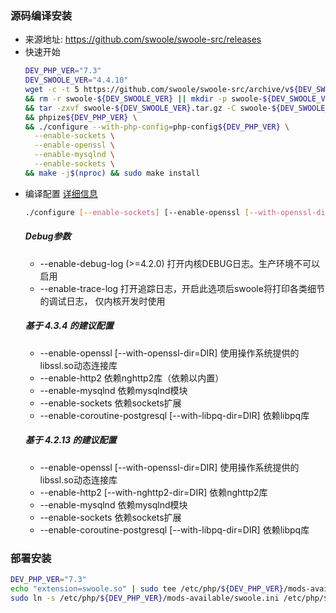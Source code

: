### 源码编译安装  
- 来源地址: https://github.com/swoole/swoole-src/releases
- 快速开始
    ```bash
    DEV_PHP_VER="7.3"
    DEV_SWOOLE_VER="4.4.10"
    wget -c -t 5 https://github.com/swoole/swoole-src/archive/v${DEV_SWOOLE_VER}.tar.gz -O swoole-${DEV_SWOOLE_VER}.tar.gz \
    && rm -r swoole-${DEV_SWOOLE_VER} || mkdir -p swoole-${DEV_SWOOLE_VER} \
    && tar -zxvf swoole-${DEV_SWOOLE_VER}.tar.gz -C swoole-${DEV_SWOOLE_VER} --strip-components=1 && cd swoole-${DEV_SWOOLE_VER} \
    && phpize${DEV_PHP_VER} \
    && ./configure --with-php-config=php-config${DEV_PHP_VER} \
      --enable-sockets \
      --enable-openssl \
      --enable-mysqlnd \
      --enable-sockets \
    && make -j$(nproc) && sudo make install
    ```
- 编译配置 [详细信息](https://wiki.swoole.com/wiki/page/437.html)  
    ```bash
    ./configure [--enable-sockets] [--enable-openssl [--with-openssl-dir=DIR]]
    ```
    ##### Debug参数
    - --enable-debug-log  (>=4.2.0) 打开内核DEBUG日志。生产环境不可以启用
    - --enable-trace-log  打开追踪日志，开启此选项后swoole将打印各类细节的调试日志， 仅内核开发时使用
    ##### 基于 4.3.4 的建议配置  
    - --enable-openssl    [--with-openssl-dir=DIR]   使用操作系统提供的libssl.so动态连接库
    - --enable-http2      依赖nghttp2库（依赖以内置）
    - --enable-mysqlnd    依赖mysqlnd模块
    - --enable-sockets    依赖sockets扩展
    - --enable-coroutine-postgresql   [--with-libpq-dir=DIR]    依赖libpq库
    ##### 基于 4.2.13 的建议配置
    - --enable-openssl    [--with-openssl-dir=DIR]   使用操作系统提供的libssl.so动态连接库
    - --enable-http2      [--with-nghttp2-dir=DIR]   依赖nghttp2库
    - --enable-mysqlnd    依赖mysqlnd模块
    - --enable-sockets    依赖sockets扩展
    - --enable-coroutine-postgresql   [--with-libpq-dir=DIR]    依赖libpq库
        
### 部署安装
```bash
DEV_PHP_VER="7.3"
echo "extension=swoole.so" | sudo tee /etc/php/${DEV_PHP_VER}/mods-available/swoole.ini
sudo ln -s /etc/php/${DEV_PHP_VER}/mods-available/swoole.ini /etc/php/${DEV_PHP_VER}/cli/conf.d/26-swoole.ini
```